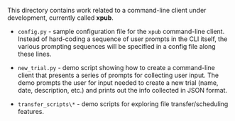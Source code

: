 This directory contains work related to a command-line client under
development, currently called **xpub**.

* `config.py` - sample configuration file for the `xpub` command-line client.
  Instead of hard-coding a sequence of user prompts in the CLI itself, the
  various prompting sequences will be specified in a config file along these
  lines.

* `new_trial.py` - demo script showing how to create a command-line
  client that presents a series of prompts for collecting user input.
  The demo prompts the user for input needed to create a new trial (name, date,
  description, etc.) and prints out the info collected in JSON format.

* `transfer_scripts\*` - demo scripts for exploring file transfer/scheduling
  features.
